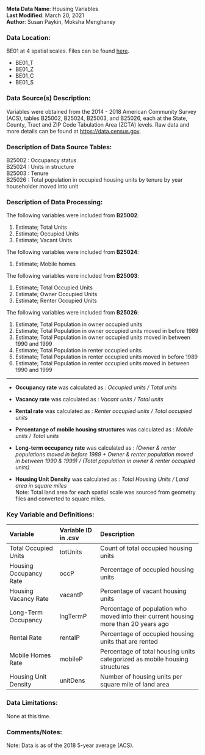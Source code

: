**Meta Data Name**: Housing Variables  
**Last Modified**: March 20, 2021  
**Author**: Susan Paykin, Moksha Menghaney

### Data Location: 
BE01 at 4 spatial scales. Files can be found [here](/data_final).
* BE01_T  
* BE01_Z  
* BE01_C  
* BE01_S  

### Data Source(s) Description:  
Variables were obtained from the 2014 - 2018 American Community Survey (ACS), tables B25002, B25024, B25003, and B25026, each at the State, County, Tract and ZIP Code Tabulation Area (ZCTA) levels. Raw data and more details can be found at https://data.census.gov.

### Description of Data Source Tables:
B25002 : Occupancy status <br>
B25024 : Units in structure <br>
B25003 : Tenure <br>
B25026 : Total population in occupied housing units by tenure by year householder moved into unit

### Description of Data Processing: 
The following variables were included from **B25002**:
  1. Estimate; Total Units
  2. Estimate; Occupied Units
  3. Estimate; Vacant Units
  
The following variables were included from **B25024**:
  1. Estimate; Mobile homes
 
The following variables were included from **B25003**:
  1. Estimate; Total Occupied Units
  2. Estimate; Owner Occupied Units
  3. Estimate; Renter Occupied Units
 
The following variables were included from **B25026**:
  1. Estimate; Total Population in owner occupied units
  2. Estimate; Total Population in owner occupied units moved in before 1989
  3. Estimate; Total Population in owner occupied units moved in between 1990 and 1999
  4. Estimate; Total Population in renter occupied units
  5. Estimate; Total Population in renter occupied units moved in before 1989
  6. Estimate; Total Population in renter occupied units moved in between 1990 and 1999

----------
* **Occupancy rate** was calculated as : *Occupied units / Total units*  

* **Vacancy rate** was calculated as : *Vacant units / Total units*  

* **Rental rate** was calculated as : *Renter occupied units / Total occupied units*  

* **Percentange of mobile housing structures** was calculated as : *Mobile units / Total units*   

* **Long-term occupancy rate** was calculated as : *(Owner & renter populations moved in before 1989 + Owner & renter population moved in between 1990 & 1999) / (Total population in owner & renter occupied units)*  

* **Housing Unit Density** was calculated as : *Total Housing Units / Land area in square miles*  
Note: Total land area for each spatial scale was sourced from geometry files and converted to square miles.

### Key Variable and Definitions:
| Variable | Variable ID in .csv | Description |
|:---------|:--------------------|:------------|
| Total Occupied Units | totUnits | Count of total occupied housing units |
| Housing Occupancy Rate | occP | Percentage of occupied housing units |
| Housing Vacancy Rate | vacantP | Percentage of vacant housing units |
| Long-Term Occupancy | lngTermP | Percentage of population who moved into their current housing more than 20 years ago |
| Rental Rate | rentalP | Percentage of occupied housing units that are rented |
| Mobile Homes Rate | mobileP | Percentage of total housing units categorized as mobile housing structures |
| Housing Unit Density | unitDens | Number of housing units per square mile of land area |

### Data Limitations:
None at this time.  

### Comments/Notes:
Note: Data is as of the 2018 5-year average (ACS). 

